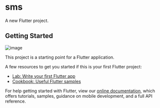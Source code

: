 # sms

A new Flutter project.

## Getting Started
![image](https://user-images.githubusercontent.com/91197705/136023810-5acf5fd7-8bc9-4843-b675-a69af5145653.png)


This project is a starting point for a Flutter application.

A few resources to get you started if this is your first Flutter project:

- [Lab: Write your first Flutter app](https://flutter.dev/docs/get-started/codelab)
- [Cookbook: Useful Flutter samples](https://flutter.dev/docs/cookbook)

For help getting started with Flutter, view our
[online documentation](https://flutter.dev/docs), which offers tutorials,
samples, guidance on mobile development, and a full API reference.
